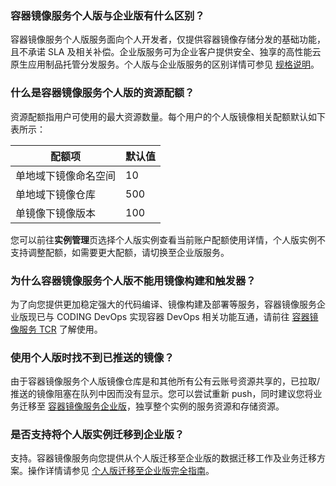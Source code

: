 
### 容器镜像服务个人版与企业版有什么区别？
容器镜像服务个人版服务面向个人开发者，仅提供容器镜像存储分发的基础功能，且不承诺 SLA 及相关补偿。企业版服务可为企业客户提供安全、独享的高性能云原生应用制品托管分发服务。个人版与企业版服务的区别详情可参见 [规格说明](https://intl.cloud.tencent.com/document/product/1051/35480)。

### 什么是容器镜像服务个人版的资源配额？
资源配额指用户可使用的最大资源数量。每个用户的个人版镜像相关配额默认如下表所示：

| 配额项               | 默认值 |
| -------------------- | ------ |
| 单地域下镜像命名空间 | 10     |
| 单地域下镜像仓库     | 500    |
| 单镜像下镜像版本     | 100    |

您可以前往**实例管理**页选择个人版实例查看当前账户配额使用详情，个人版实例不支持调整配额，如需要更大配额，请切换至企业版服务。





### 为什么容器镜像服务个人版不能用镜像构建和触发器？
为了向您提供更加稳定强大的代码编译、镜像构建及部署等服务，容器镜像服务企业版现已与 CODING DevOps 实现容器 DevOps 相关功能互通，请前往 [容器镜像服务 TCR](https://intl.cloud.tencent.com/products/tcr) 了解使用。



### 使用个人版时找不到已推送的镜像？
由于容器镜像服务个人版镜像仓库是和其他所有公有云账号资源共享的，已拉取/推送的镜像阻塞在队列中因而没有显示。您可以尝试重新 push，同时建议您将业务迁移至 [容器镜像服务企业版](https://intl.cloud.tencent.com/document/product/1051)，独享整个实例的服务资源和存储资源。



### 是否支持将个人版实例迁移到企业版？
支持。容器镜像服务向您提供从个人版迁移至企业版的数据迁移工作及业务迁移方案。操作详情请参见 [个人版迁移至企业版完全指南](https://intl.cloud.tencent.com/document/product/1051/39844)。  

